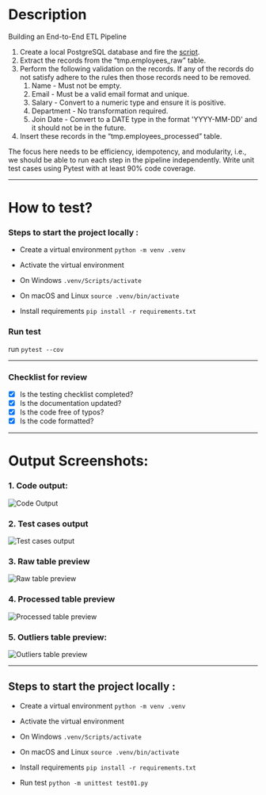 # Description

<td><p>Building an End-to-End ETL Pipeline</p> <ol><li>Create a local PostgreSQL database and fire the <a href="https://drive.google.com/file/d/1x-LjQQ2OPV5t_TtZGLFgpBLqytMymFCW/view?usp=drive_link" class="is-external-link">script</a>.</li> <li>Extract the records from the “tmp.employees_raw” table.</li> <li>Perform the following validation on the records. If any of the records do not satisfy adhere to the rules then those records need to be removed.<ol><li>Name - Must not be empty.</li> <li>Email - Must be a valid email format and unique.</li> <li>Salary - Convert to a numeric type and ensure it is positive.</li> <li>Department - No transformation required.</li> <li>Join Date - Convert to a DATE type in the format 'YYYY-MM-DD' and it should not be in the future.</li></ol></li> <li>Insert these records in the “tmp.employees_processed” table.</li></ol> <p>The focus here needs to be efficiency, idempotency, and modularity, i.e., we should be able to run each step in the pipeline independently. Write unit test cases using Pytest with at least 90% code coverage.</p></td>

---

# How to test?
### Steps to start the project locally :

- Create a virtual environment
`python -m venv .venv`

- Activate the virtual environment
- On Windows
`.venv/Scripts/activate`
- On macOS and Linux
`source .venv/bin/activate`


- Install requirements
`pip install -r requirements.txt`

### Run test
run `pytest --cov`

---
### Checklist for review

- [x] Is the testing checklist completed?
- [x] Is the documentation updated?
- [x] Is the code free of typos?
- [x] Is the code formatted?

---
# Output Screenshots:

### 1. Code output:
![Code Output](https://drive.google.com/uc?export=view&id=1VRPJu0n95uq7botcEUJogm5396vK-kDF)

### 2. Test cases output
![Test cases output](https://drive.google.com/uc?export=view&id=1-ZNrEnOqkRPWIOgYQ3sMnBjskTDd6XCZ)

### 3. Raw table preview
![Raw table preview](https://drive.google.com/uc?export=view&id=1nhPsv6ryrFK-nzy4AN95hOEKvX5uQmmq)

### 4. Processed table preview
![Processed table preview](https://drive.google.com/uc?export=view&id=1avGgshOBnfo_WNty2HrxXjQAvzSOA6hL)

### 5. Outliers table preview:
![Outliers table preview](https://drive.google.com/uc?export=view&id=1OxOEvUglGoQ3wJb9FBPgTK33Q6kYhzxL)

---
## Steps to start the project locally :
- Create a virtual environment
`python -m venv .venv`

- Activate the virtual environment

- On Windows
`.venv/Scripts/activate`

- On macOS and Linux
`source .venv/bin/activate`

- Install requirements
`pip install -r requirements.txt`

- Run test
`python -m unittest test01.py`
